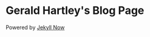 # Gerald Hartley's Blog Page

Powered by [Jekyll Now](https://github.com/barryclark/jekyll-now/pull/445/files)